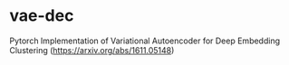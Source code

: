 # vae-dec
Pytorch Implementation of Variational Autoencoder for Deep Embedding Clustering (https://arxiv.org/abs/1611.05148)
